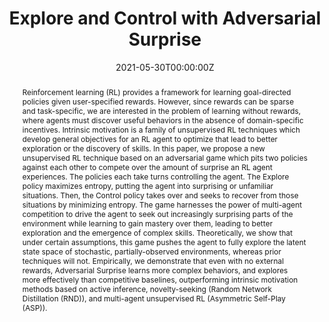 ---
title: "Explore and Control with Adversarial Surprise"
authors:
- A. Fickinger
- admin
- S. Parajuli
- M. Chang
- N. Rhinehart
- G. Berseth
- S. Russell
- S. Levine
date: "2021-05-30T00:00:00Z"
doi: ""

author_notes:
- "Equal contribution"
- "Equal contribution"
- ""
- ""
- ""
- ""
- ""
- ""

# Schedule page publish date (NOT publication's date).
publishDate: "2021-01-01T00:00:00Z"

# Publication type.
# Legend: 0 = Uncategorized; 1 = Conference paper; 2 = Journal article;
# 3 = Preprint / Working Paper; 4 = Report; 5 = Book; 6 = Book section;
# 7 = Thesis; 8 = Patent
publication_types: ["3"]

# Publication name and optional abbreviated publication name.
publication: In *Unsupervised Reinforcement Learning workshop at ICML 2021* and *Neural Information Processing Systems (NeurIPS) (submitted)* 
publication_short: In *Unsupervised Reinforcement Learning workshop at ICML 2021* and *Neural Information Processing Systems (NeurIPS) (submitted)* 

abstract: Reinforcement learning (RL) provides a framework for learning goal-directed policies given user-specified rewards. However, since rewards can be sparse and task-specific, we are interested in the problem of learning without rewards, where agents must discover useful behaviors in the absence of domain-specific incentives. Intrinsic motivation is a family of unsupervised RL techniques which develop general objectives for an RL agent to optimize that lead to better exploration or the discovery of skills. In this paper, we propose a new unsupervised RL technique based on an adversarial game which pits two policies against each other to compete over the amount of surprise an RL agent experiences. The policies each take turns controlling the agent. The Explore policy maximizes entropy, putting the agent into surprising or unfamiliar situations. Then, the Control policy takes over and seeks to recover from those situations by minimizing entropy. The game harnesses the power of multi-agent competition to drive the agent to seek out increasingly surprising parts of the environment while learning to gain mastery over them, leading to better exploration and the emergence of complex skills. Theoretically, we show that under certain assumptions, this game pushes the agent to fully explore the latent state space of stochastic, partially-observed environments, whereas prior techniques will not. Empirically, we demonstrate that even with no external rewards, Adversarial Surprise learns more complex behaviors, and explores more effectively than competitive baselines, outperforming intrinsic motivation methods based on active inference, novelty-seeking (Random Network Distillation (RND)), and multi-agent unsupervised RL (Asymmetric Self-Play (ASP)).

# Summary. An optional shortened abstract.
summary: Adversarial Surprise creates a competitive game between an Expore policy and a Control policy, which fight to maximize and minimize the amount of entropy an RL agent experiences. We show both theoretically and empirically that this technique fully explores the state space of partially-observed, stochastic environments. 

tags:
- Emergent Complexity
- Multi-Agent
- Intrinsic Motivation
- Reinforcement Learning
- Deep Learning
featured: false

links:
url_pdf: 
url_code: ''
url_dataset: ''
url_poster: ''
url_project: ''
url_slides: ''
url_source: ''
url_video: ''

# Featured image
# To use, add an image named `featured.jpg/png` to your page's folder. 
image:
  caption: ''
  focal_point: Center
  preview_only: false

# Associated Projects (optional).
#   Associate this publication with one or more of your projects.
#   Simply enter your project's folder or file name without extension.
#   E.g. `internal-project` references `content/project/internal-project/index.md`.
#   Otherwise, set `projects: []`.
projects: []

# Slides (optional).
#   Associate this publication with Markdown slides.
#   Simply enter your slide deck's filename without extension.
#   E.g. `slides: "example"` references `content/slides/example/index.md`.
#   Otherwise, set `slides: ""`.
slides: ""
---